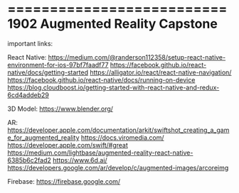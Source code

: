 ==========================
1902 Augmented Reality Capstone
==========================

important links:

React Native:
https://medium.com/@randerson112358/setup-react-native-environment-for-ios-97bf7faadf77
https://facebook.github.io/react-native/docs/getting-started
https://alligator.io/react/react-native-navigation/
https://facebook.github.io/react-native/docs/running-on-device
https://blog.cloudboost.io/getting-started-with-react-native-and-redux-6cd4addeb29

3D Model:
https://www.blender.org/

AR:
https://developer.apple.com/documentation/arkit/swiftshot_creating_a_game_for_augmented_reality
https://docs.viromedia.com/
https://developer.apple.com/swift/#great
https://medium.com/lightbase/augmented-reality-react-native-6385b6c2fad2
https://www.6d.ai/
https://developers.google.com/ar/develop/c/augmented-images/arcoreimg

Firebase:
https://firebase.google.com/
